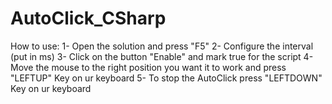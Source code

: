 # AutoClick_CSharp

How to use:
1- Open the solution and press "F5"
2- Configure the interval (put in ms)
3- Click on the button "Enable" and mark true for the script
4- Move the mouse to the right position you want it to work and press "LEFTUP" Key on ur keyboard
5- To stop the AutoClick press "LEFTDOWN" Key on ur keyboard
